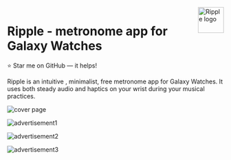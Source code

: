 <img src="https://user-images.githubusercontent.com/35849747/53692850-b4a9d900-3dd1-11e9-8be8-0a542231a9de.png" alt="Ripple logo" title="Ripple" align="right" height="60" />


Ripple - metronome app for Galaxy Watches
=========================================

:star: Star me on GitHub — it helps!

Ripple is an intuitive , minimalist, free metronome app for Galaxy Watches. It uses both steady audio and haptics on your wrist during your musical practices.

![cover page](https://user-images.githubusercontent.com/35849747/53692840-9e038200-3dd1-11e9-913f-af212df10de7.png)

![advertisement1](https://user-images.githubusercontent.com/35849747/53692844-a8258080-3dd1-11e9-8ec9-d8919317c7c0.png)
 
![advertisement2](https://user-images.githubusercontent.com/35849747/53692846-af4c8e80-3dd1-11e9-897d-13a09e325c34.png)

![advertisement3](https://user-images.githubusercontent.com/35849747/53692848-b1165200-3dd1-11e9-8e72-1820298a128e.png)
